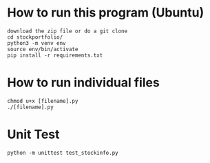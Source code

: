 # How to run this program (Ubuntu)
```
download the zip file or do a git clone
cd stockportfolio/
python3 -m venv env
source env/bin/activate
pip install -r requirements.txt
```
# How to run individual files
```
chmod u+x [filename].py
./[filename].py
```
# Unit Test
```
python -m unittest test_stockinfo.py
```
